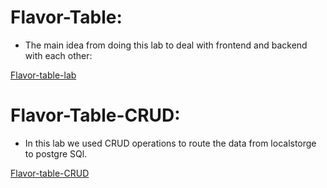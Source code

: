
# Flavor-Table:
- The main idea from doing this lab to deal with frontend and backend with each other:

[Flavor-table-lab](https://github.com/OmarAmjad310/Flavor-Table/blob/Flavor-Table-Lab)

# Flavor-Table-CRUD:
- In this lab we used CRUD operations to route the data from localstorge to postgre SQl.

[Flavor-table-CRUD](https://github.com/OmarAmjad310/Flavor-Table/blob/Flavor-Table-CRUD)

